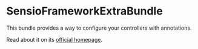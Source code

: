 SensioFrameworkExtraBundle
==========================

This bundle provides a way to configure your controllers with annotations.

Read about it on its [official homepage](http://symfony.com/doc/current/bundles/SensioFrameworkExtraBundle/).
